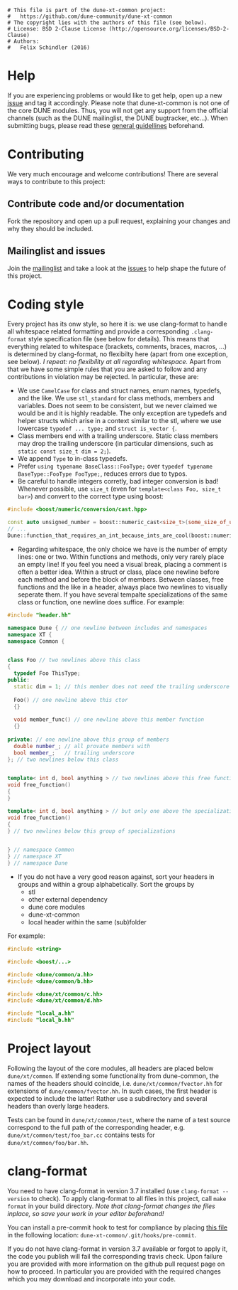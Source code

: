 ```
# This file is part of the dune-xt-common project:
#   https://github.com/dune-community/dune-xt-common
# The copyright lies with the authors of this file (see below).
# License: BSD 2-Clause License (http://opensource.org/licenses/BSD-2-Clause)
# Authors:
#   Felix Schindler (2016)
```

# Help

If you are experiencing problems or would like to get help, open up a new [issue](https://github.com/dune-community/dune-xt-common/issues/new) and tag it accordingly.
Please note that dune-xt-common is not one of the core DUNE modules.
Thus, you will not get any support from the official channels (such as the DUNE mailinglist, the DUNE bugtracker, etc...).
When submitting bugs, please read these [general guidellines](http://users.dune-project.org/projects/main-wiki/wiki/Guides_bug_reporting) beforehand.


# Contributing

We very much encourage and welcome contributions!
There are several ways to contribute to this project:

## Contribute code and/or documentation

Fork the repository and open up a pull request, explaining your changes and why they should be included.

## Mailinglist and issues

Join the [mailinglist](https://listserv.uni-muenster.de/mailman/listinfo/dune-gdt-dev) and take a look at the [issues](https://github.com/dune-community/dune-xt-common/issues) to help shape the future of this project.


# Coding style

Every project has its onw style, so here it is: we use clang-format to handle all whitespace related formatting and provide a corresponding `.clang-format` style specification file (see below for details).
This means that everything related to whitespace (brackets, comments, braces, macros, ...) is determined by clang-format, no flexibilty here (apart from one exception, see below).
_I repeat: no flexibility at all regarding whitespace._
Apart from that we have some simple rules that you are asked to follow and any contributions in violation may be rejected.
In particular, these are:

* We use `CamelCase` for class and struct names, enum names, typedefs, and the like. We use `stl_standard` for class methods, members and variables. Does not seem to be consistent, but we never claimed we would be and it is highly readable. The only exception are typedefs and helper structs which arise in a context similar to the stl, where we use lowercase `typedef ... type;` and `struct is_vector {`.
* Class members end with a trailing underscore. Static class members may drop the trailing underscore (in particular dimensions, such as `static const size_t dim = 2;`).
* We append `Type` to in-class typedefs.
* Prefer `using typename BaseClass::FooType;` over `typedef typename BaseType::FooType FooType;`, reduces errors due to typos.
* Be careful to handle integers corretly, bad integer conversion is bad! Whenever possible, use `size_t` (even for `template<class Foo, size_t bar>`) and convert to the correct type using boost:
```c++
#include <boost/numeric/conversion/cast.hpp>

const auto unsigned_number = boost::numeric_cast<size_t>(some_size_of_unknown_int_type);
// ...
Dune::function_that_requires_an_int_because_ints_are_cool(boost::numeric_cast<int>(unsigned_number);
```
* Regarding whitespace, the only choice we have is the number of empty lines: one or two.
Within functions and methods, only very rarely place an empty line!
If you feel you need a visual break, placing a comment is often a better idea.
Within a struct or class, place one newline before each method and before the block of members.
Between classes, free functions and the like in a header, always place two newlines to visually seperate them.
If you have several tempalte specializations of the same class or function, one newline does suffice.
For example:
```c++
#include "header.hh"

namespace Dune { // one newline between includes and namespaces
namespace XT {
namespace Common {


class Foo // two newlines above this class
{
  typedef Foo ThisType;
public:
  static dim = 1; // this member does not need the trailing underscore
  
  Foo() // one newline above this ctor
  {}
  
  void member_func() // one newline above this member function
  {}
  
private: // one newline above this group of members
  double number_; // all provate members with
  bool member_;   // trailing underscore  
}; // two newlines below this class


template< int d, bool anything > // two newlines above this free function
void free_function()
{
}

template< int d, bool anything > // but only one above the specialization
void free_function()
{
} // two newlines below this group of specializations


} // namespace Common
} // namespace XT
} // namespace Dune
```
* If you do not have a very good reason against, sort your headers in groups and within a group alphabetically.
Sort the groups by
  * stl
  * other external dependency
  * dune core modules
  * dune-xt-common
  * local header within the same (sub)folder
  
For example:
```c++
#include <string>

#include <boost/...>

#include <dune/common/a.hh>
#include <dune/common/b.hh>

#include <dune/xt/common/c.hh>
#include <dune/xt/common/d.hh>

#include "local_a.hh"
#include "local_b.hh"
```


# Project layout

Following the layout of the core modules, all headers are placed below `dune/xt/common`.
If extending some functionality from dune-common, the names of the headers should coincide, i.e.
`dune/xt/common/fvector.hh` for extensions of `dune/common/fvector.hh`.
In such cases, the first header is expected to include the latter!
Rather use a subdirectory and several headers than overly large headers.

Tests can be found in `dune/xt/common/test`, where the name of a test source correspond to the full path of the corresponding header, e.g. `dune/xt/common/test/foo_bar.cc` contains tests for `dune/xt/common/foo/bar.hh`.


# clang-format

You need to have clang-format in version 3.7 installed (use `clang-format --version` to check).
To apply clang-format to all files in this project, call `make format` in your build directory.
_Note that clang-format changes the files inplace, so save your work in your editor beforehand!_

You can install a pre-commit hook to test for compliance by placing [this file](https://github.com/wwu-numerik/git-hooks/blob/master/pre-commit.clang-format) in the following location: `dune-xt-common/.git/hooks/pre-commit`.

If you do not have clang-format in version 3.7 available or forgot to apply it, the code you publish will fail the corresponding travis check.
Upon failure you are provided with more information on the github pull request page on how to proceed.
In particular you are provided with the required changes which you may download and incorporate into your code.
